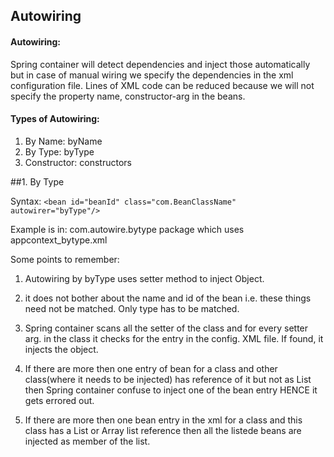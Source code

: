 ## Autowiring

#### Autowiring:
Spring container will detect dependencies and inject those automatically but in case of manual wiring we specify the dependencies in the xml configuration file. Lines of XML code can be reduced because we will not specify the property name, constructor-arg in the beans.

#### Types of Autowiring:

1. By Name: byName
2. By Type: byType
3. Constructor: constructors

##1. By Type

Syntax:
``<bean id="beanId" class="com.BeanClassName" autowirer="byType"/>``

Example is in: com.autowire.bytype package which uses appcontext_bytype.xml

Some points to remember:

1. Autowiring by byType uses setter method to inject Object.
2. it does not bother about the name and id of the bean i.e. these things need not be matched. Only type has to be matched.
3. Spring container scans all the setter of the class and for every setter arg. in the class it
checks for the entry in the config. XML file. If found, it injects the object.
4. If there are more then one entry of bean for a class and other class(where it needs to be injected) has reference of it but not as List<InjectableObject> then Spring container confuse to inject one of the bean entry HENCE it gets errored out.

5. If there are more then one bean entry in the xml for a class and this class has a List or Array list reference then all the listede beans are injected as member of the list.